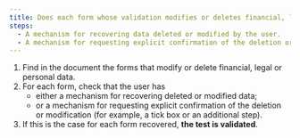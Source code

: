 ```yaml
---
title: Does each form whose validation modifies or deletes financial, legal or personal data meet one of these conditions?
steps:
  - A mechanism for recovering data deleted or modified by the user.
  - A mechanism for requesting explicit confirmation of the deletion or modification, via a [form input field](#form-input-field) or an additional step, is proposed.
---
```


1. Find in the document the forms that modify or delete financial, legal or personal data.
2. For each form, check that the user has
   - either a mechanism for recovering deleted or modified data;
   - or a mechanism for requesting explicit confirmation of the deletion or modification (for example, a tick box or an additional step).
3. If this is the case for each form recovered, **the test is validated**.
